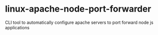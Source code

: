 # linux-apache-node-port-forwarder
CLI tool to automatically configure apache servers to port forward node js applications

